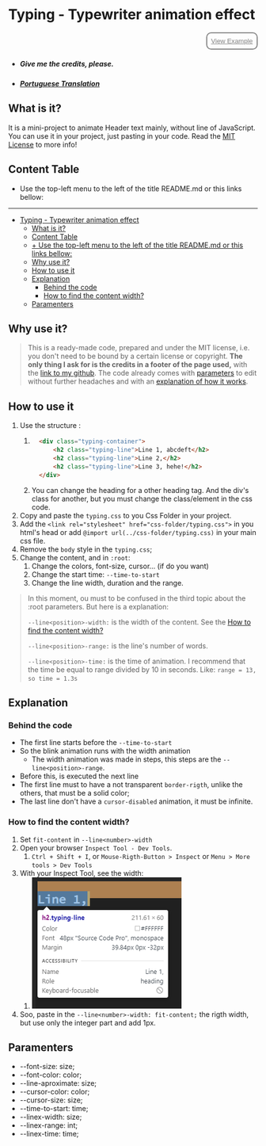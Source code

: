 # Typing - Typewriter animation effect
<div style="display:flex;justify-content:flex-end;">
<button style="background:transparent;border:2px solid gray;border-radius:10px;padding:.5rem;"><a href="preview/index.html" style="color:gray;">View Example</a></button></div>

- ##### Give me the credits, please.
- ##### [Portuguese Translation](README-PT-PTBR.md)

## What is it?

It is a mini-project to animate Header text mainly, without line of JavaScript. You can use it in your project, just pasting in your code. Read the [MIT License](../../LICENSE) to more info!


## Content Table

+ Use the top-left menu to the left of the title README.md or this links bellow:
----

- [Typing - Typewriter animation effect](#typing---typewriter-animation-effect)
  - [What is it?](#what-is-it)
  - [Content Table](#content-table)
  - [+ Use the top-left menu to the left of the title README.md or this links bellow:](#-use-the-top-left-menu-to-the-left-of-the-title-readmemd-or-this-links-bellow)
  - [Why use it?](#why-use-it)
  - [How to use it](#how-to-use-it)
  - [Explanation](#explanation)
    - [Behind the code](#behind-the-code)
    - [How to find the content width?](#how-to-find-the-content-width)
  - [Paramenters](#paramenters)

## Why use it?

> This is a ready-made code, prepared and under the MIT license, i.e. you don't need to be bound by a certain license or copyright. **The only thing I ask for is the credits in a footer of the page used,** with the [link to my github](https://github.com/RickBarretto). The code already comes with [parameters](#paramenters) to edit without further headaches and with an [explanation of how it works](#explanation).

## How to use it
1. Use the structure :
   1. ```html
        <div class="typing-container">
            <h2 class="typing-line">Line 1, abcdeft</h2>
            <h2 class="typing-line">Line 2,</h2>
            <h2 class="typing-line">Line 3, hehe!</h2>
        </div>
      ```
   2. You can change the heading for a other heading tag. And the div's class for another, but you must change the class/element in the css code.
2. Copy and paste the `typing.css` to you Css Folder in your project.
3. Add the `<link rel="stylesheet" href="css-folder/typing.css">` in you html's head or add `@import url(../css-folder/typing.css)` in your main css file. 
4. Remove the `body` style in the `typing.css`;
5. Change the content, and in `:root`:
   1. Change the colors, font-size, cursor... (if do you want)
   2. Change the start time: `--time-to-start`
   3. Change the line width, duration and the range.

> In this moment, ou must to be confused in the third topic about the :root parameters. But here is a explanation:
> 
> `--line<position>-width:` is the width of the content. See the [How to find the content width?](#how-to-find-the-content-width)
>
> `--line<position>-range:` is the line's number of words.
> 
> `--line<position>-time:` is the time of animation. I recommend that the time be equal to range divided by 10 in seconds. Like: `range = 13, so time = 1.3s`
> 

## Explanation
### Behind the code
+ The first line starts before the `--time-to-start`
+ So the blink animation runs with the width animation
  + The width animation was made in steps, this steps are the `--line<position>-range`.
+ Before this, is executed the next line
+ The first line must to have a not transparent `border-rigth`, unlike the others, that must be a solid color;
+ The last line don't have a `cursor-disabled` animation, it must be infinite.

### How to find the content width?
1. Set `fit-content` in `--line<number>-width`
2. Open your browser `Inspect Tool - Dev Tools`.
   1. `Ctrl + Shift + I`, or `Mouse-Rigth-Button > Inspect` or `Menu > More tools > Dev Tools`
3. With your Inspect Tool, see the width:
   1. ![Inspect](inspect.png)
4. Soo, paste in the `--line<number>-width: fit-content;` the rigth width, but use only the integer part and add 1px.

## Paramenters

+ --font-size: size;
+ --font-color: color;
+ --line-aproximate: size;
+ --cursor-color: color;
+ --cursor-size: size;
+ --time-to-start: time;
+ --linex-width: size;
+ --linex-range: int;
+ --linex-time: time;


